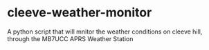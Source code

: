 # cleeve-weather-monitor
A python script that will mnitor the weather conditions on cleeve hill, through the MB7UCC APRS Weather Station
